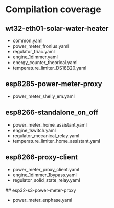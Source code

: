 # Compilation coverage

## wt32-eth01-solar-water-heater
* common.yaml
* power_meter_fronius.yaml
* regulator_triac.yaml
* engine_1dimmer.yaml
* energy_counter_theorical.yaml
* temperature_limiter_DS18B20.yaml

## esp8285-power-meter-proxy
* power_meter_shelly_em.yaml

## esp8266-standalone_on_off
* power_meter_home_assistant.yaml
* engine_1switch.yaml
* regulator_mecanical_relay.yaml
* temperature_limiter_home_assistant.yaml

## esp8266-proxy-client
* power_meter_proxy_client.yaml
* engine_1dimmer_1bypass.yaml
* regulator_solid_state_relay.yaml

## esp32-s3-power-meter-proxy
* power_meter_enphase.yaml